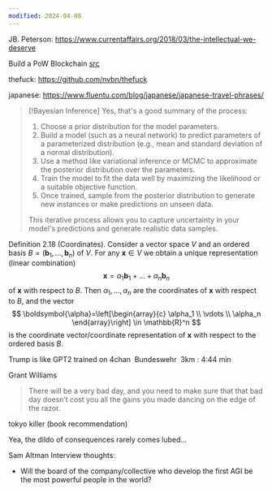 ```yaml
---
modified: 2024-04-08
---
```

JB. Peterson: https://www.currentaffairs.org/2018/03/the-intellectual-we-deserve

Build a PoW Blockchain [src](https://hackernoon.com/learn-blockchains-by-building-one-117428612f46)


thefuck: https://github.com/nvbn/thefuck

japanese: 
https://www.fluentu.com/blog/japanese/japanese-travel-phrases/

>[!Bayesian Inference]
>Yes, that's a good summary of the process:
> 1. Choose a prior distribution for the model parameters.
> 2. Build a model (such as a neural network) to predict parameters of a parameterized distribution (e.g., mean and standard deviation of a normal distribution).
> 3. Use a method like variational inference or MCMC to approximate the posterior distribution over the parameters.
> 4. Train the model to fit the data well by maximizing the likelihood or a suitable objective function.
> 5. Once trained, sample from the posterior distribution to generate new instances or make predictions on unseen data.
> 
> This iterative process allows you to capture uncertainty in your model's predictions and generate realistic data samples.


Definition 2.18 (Coordinates). Consider a vector space $V$ and an ordered basis $B=\left(\boldsymbol{b}_1, \ldots, \boldsymbol{b}_n\right)$ of $V$. For any $\boldsymbol{x} \in V$ we obtain a unique representation (linear combination)
$$
\boldsymbol{x}=\alpha_1 \boldsymbol{b}_1+\ldots+\alpha_n \boldsymbol{b}_n
$$
of $\boldsymbol{x}$ with respect to $B$. Then $\alpha_1, \ldots, \alpha_n$ are the coordinates of $\boldsymbol{x}$ with respect to $B$, and the vector
$$
\boldsymbol{\alpha}=\left[\begin{array}{c}
\alpha_1 \\
\vdots \\
\alpha_n
\end{array}\right] \in \mathbb{R}^n
$$
is the coordinate vector/coordinate representation of $\boldsymbol{x}$ with respect to the ordered basis $B$.

Trump is like GPT2 trained on 4chan 
Bundeswehr 
3km : 4:44 min 

Grant Williams 
> There will be a very bad day, and you need to make sure that that bad day doesn’t cost you all the gains you made dancing on the edge of the razor. 

tokyo killer (book recommendation)

Yea, the dildo of consequences rarely comes lubed...

Sam Altman Interview thoughts: 
- Will the board of the company/collective who develop the first AGI be the most powerful people in the world? 